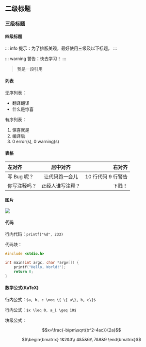 ## 二级标题

### 三级标题

#### 四级标题

::: info
提示：为了排版美观，最好使用三级及以下标题。
:::

::: warning
警告：快去学习！
:::

> 我是一段引用

#### 列表

无序列表：

- 翻译翻译
- 什么是惊喜

有序列表：

1. 惊喜就是
2. 编译后
3. 0 error(s), 0 warning(s)

#### 表格

| 左对齐      |   居中对齐   |          右对齐 |
|:---------|:--------:|-------------:|
| 写 Bug 呢？ | 让代码跑一会儿  | 10 行代码 9 行警告 |
| 你写注释吗？   | 正经人谁写注释？ |          下贱！ |

#### 图片

![](https://avatars.githubusercontent.com/u/22742796?v=4)

#### 代码

行内代码：`printf("%d", 233)`

代码块：

```c
#include <stdio.h>

int main(int argc, char *argv[]) {
    printf("Hello, World!");
    return 0;
}
```

#### 数学公式(KaTeX)

行内公式：`$a, b, c \neq \{ \{ a\}, b, c\}$`

行内公式：`$x \leq 0, a_i \geq 10$`

块级公式：

```math
x=\frac{-b\pm\sqrt{b^2-4ac}}{2a}
```

```math
\begin{bmatrix}
1&2&3\\
4&5&6\\
7&8&9
\end{bmatrix}
```
